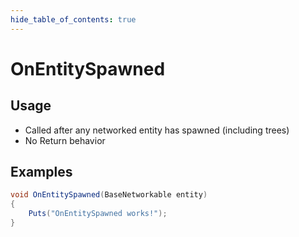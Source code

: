 ```yaml
---
hide_table_of_contents: true
---
```


# OnEntitySpawned

## Usage

* Called after any networked entity has spawned (including trees)
* No Return behavior

## Examples

```csharp title=""
void OnEntitySpawned(BaseNetworkable entity)
{
    Puts("OnEntitySpawned works!");
}
```
